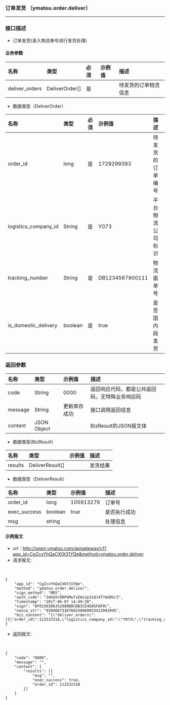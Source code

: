 ### 订单发货 （ymatou.order.deliver）

---

### 接口描述

* 订单发货(录入物流单号进行发货处理)

#### 业务参数


| 名称 | 类型 | 必须 | 示例值 | 描述 |
| :--- | :--- | :--- | :--- | :--- |
| deliver_orders |DeliverOrder[] | 是 |  |待发货的订单物流信息 |

* 数据类型（DeliverOrder）

| 名称 | 类型 | 必须 | 示例值 | 描述 |
| :--- | :--- | :--- | :--- | :--- |
| order_id | long | 是 | 1729299393 | 待发货的订单编号 |
| logistics_company\_id | String | 是 | Y073 | 平台物流公司标识 |
| tracking_number | String | 是 | DB1234567800111 | 物流面单号 |
| is_domestic_delivery | boolean | 是 | true | 是否国内段发货 |


### 返回参数

| 名称 | 类型 | 示例值 | 描述 |
| :--- | :--- | :--- | :--- |
| code | String | 0000 | 返回响应代码，都是公共返回码，无特殊业务响应码 |
| message | String | 更新库存成功 | 接口调用返回信息 |
| content | JSON Object |  | BizResult的JSON报文体 |

* 数据类型(BizResult）

| 名称 | 类型 | 示例值 | 描述 |
| :--- | :--- | :--- | :--- |
| results | DeliverResult[] |  | 发货结果 |

* 数据类型（DeliverResult）

| 名称 | 类型 | 示例值 | 描述 |
| :--- | :--- | :--- | :--- |
| order_id | long | 105913276 | 订单号 |
| exec_success | boolean | true | 是否执行成功 |
| msg | string |  | 处理信息 |


#### 示例报文

* url：http://open.ymatou.com/apigateway/v1?app_id=CgZcxYhQaCXOt31YQe&method=ymatou.order.deliver
* 请求报文:    
<br  />


```
{
	"app_id": "CgZcxYhQaCXOt31YQe",
	"method": "ymatou.order.deliver",
	"sign_method": "MD5",
	"auth_code": "JmhUXrDRP4Mw7zEHs2p3iQJ4T7mUOGr3",
	"timestamp": "2017-06-07 14:49:38",
	"sign": "8F01503D6352988B8CDB3CE4EA5FAF0C",
	"nonce_str": "9204667338768330660933423992945",
	"biz_content": "{\"deliver_orders\":[{\"order_id\":112532318,\"logistics_company_id\":\"Y073\",\"tracking_number\":\"89049482110\",\"is_domestic_delivery\":false}]}"
}
```


* 返回报文:   
<br  />


```
{
	"code": "0000",
	"message": "",
	"content": {
		"results": [{
			"msg": "",
			"exec_success": true,
			"order_id": 112532318
		}]
	}
}
```


